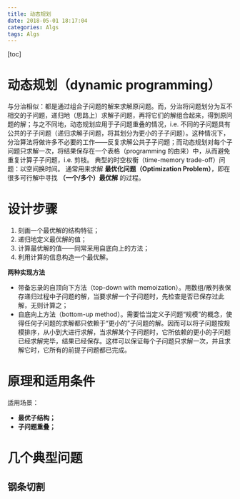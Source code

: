 ```yaml
---
title: 动态规划
date: 2018-05-01 18:17:04
categories: Algs
tags: Algs
---
```

[toc]
# 动态规划（dynamic programming）
与分治相似：都是通过组合子问题的解来求解原问题。而，分治将问题划分为互不相交的子问题，递归地（思路上）求解子问题，再将它们的解组合起来，得到原问题的解；与之不同地，动态规划应用于子问题重叠的情况，i.e. 不同的子问题具有公共的子子问题（递归求解子问题，将其划分为更小的子子问题）。这种情况下，分治算法将做许多不必要的工作——反复求解公共子子问题；而动态规划对每个子问题只求解一次，将结果保存在一个表格（programming 的由来）中，从而避免重复计算子子问题，i.e. 剪枝。
典型的时空权衡（time-memory trade-off）问题：以空间换时间。
通常用来求解 **最优化问题（Optimization Problem）**，即在很多可行解中寻找 **（一个/多个）最优解** 的过程。

# 设计步骤
1. 刻画一个最优解的结构特征；
2. 递归地定义最优解的值；
3. 计算最优解的值——同常采用自底向上的方法；
4. 利用计算的信息构造一个最优解。

**两种实现方法**
* 带备忘录的自顶向下方法（top-down with memoization）。用数组/散列表保存递归过程中子问题的解，当要求解一个子问题时，先检查是否已保存过此解，无则计算之；
* 自底向上方法（bottom-up method）。需要恰当定义子问题“规模”的概念，使得任何子问题的求解都只依赖于“更小的”子问题的解。因而可以将子问题按规模排序，从小到大进行求解，当求解某个子问题时，它所依赖的更小的子问题已经求解完毕，结果已经保存。这样可以保证每个子问题只求解一次，并且求解它时，它所有的前提子问题都已完成。

# 原理和适用条件
适用场景：
* **最优子结构；**
* **子问题重叠；**




# 几个典型问题
## 钢条切割
